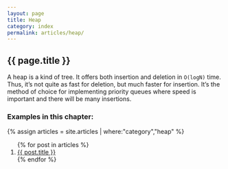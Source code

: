 ```yaml
---
layout: page
title: Heap
category: index
permalink: articles/heap/
---
```

    
## {{ page.title }}

A heap is a kind of tree. It offers both insertion and deletion
in `O(logN)` time.
Thus, it’s not quite as fast for deletion, but much faster for insertion.
It’s the method of choice for implementing priority queues where speed is
important and there will be many insertions.

### Examples in this chapter:

{% assign articles = site.articles | where:"category","heap" %}
<ol>
    {% for post in articles %}
      <li><a href="{{ post.url }}">{{ post.title }}</a></li>
    {% endfor %}
</ol>